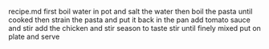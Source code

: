 recipe.md
first boil water in pot and salt the water
then boil the pasta until cooked
then strain the pasta and put it back in the pan
add tomato sauce and stir
add the chicken and stir
season to taste
stir until finely mixed
put on plate and serve